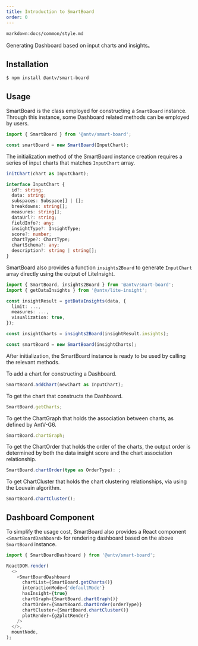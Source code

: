 ```yaml
---
title: Introduction to SmartBoard
order: 0
---
```


`markdown:docs/common/style.md`

<div class="doc-md">

Generating Dashboard based on input charts and insights。

## Installation

```bash
$ npm install @antv/smart-board
```

## Usage

SmartBoard is the class employed for constructing a `SmartBoard` instance. Through this instance, some Dashboard related methods can be employed by users.

```ts
import { SmartBoard } from '@antv/smart-board';

const smartBoard = new SmartBoard(InputChart);
```

The initialization method of the SmartBoard instance creation requires a series of input charts that matches `InputChart` array.

```ts
initChart(chart as InputChart);

interface InputChart {
  id?: string;
  data: string;
  subspaces: Subspace[] | [];
  breakdowns: string[];
  measures: string[];
  dataUrl?: string;
  fieldInfo?: any;
  insightType?: InsightType;
  score?: number;
  chartType?: ChartType;
  chartSchema?: any;
  description?: string | string[];
}
```

SmartBoard also provides a function `insights2Board` to generate `InputChart` array directly using the output of LiteInsight.

```ts
import { SmartBoard, insights2Board } from '@antv/smart-board';
import { getDataInsights } from '@antv/lite-insight';

const insightResult = getDataInsights(data, {
  limit: ...,
  measures: ...,
  visualization: true,
});

const insightCharts = insights2Board(insightResult.insights);

const smartBoard = new SmartBoard(insightCharts);
```

After initialization, the SmartBoard instance is ready to be used by calling the relevant methods.

To add a chart for constructing a Dashboard.
```ts
SmartBoard.addChart(newChart as InputChart);
```

To get the chart that constructs the Dashboard.
```ts
SmartBoard.getCharts;
```

To get the ChartGraph that holds the association between charts, as defined by AntV-G6.
```ts
SmartBoard.chartGraph;
```

To get the ChartOrder that holds the order of the charts, the output order is determined by both the data insight score and the chart association relationship.
```ts
SmartBoard.chartOrder(type as OrderType): ;
```

To get ChartCluster that holds the chart clustering relationships, via using the Louvain algorithm.
```ts
SmartBoard.chartCluster();
```

## Dashboard Component

To simplify the usage cost, SmartBoard also provides a React component `<SmartBoardDashboard>` for rendering dashboard based on the above `SmartBoard` instance.

```ts
import { SmartBoardDashboard } from '@antv/smart-board';

ReactDOM.render(
  <>
    <SmartBoardDashboard
      chartList={SmartBoard.getCharts()}
      interactionMode={'defaultMode'}
      hasInsight={true}
      chartGraph={SmartBoard.chartGraph()}
      chartOrder={SmartBoard.chartOrder(orderType)}
      chartCluster={SmartBoard.chartCluster()}
      plotRender={g2plotRender}
    />
  </>,
  mountNode,
);
```

</div>

